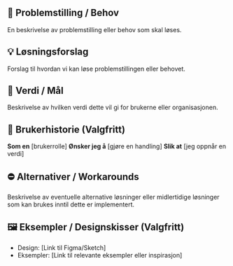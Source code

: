## 🤔 Problemstilling / Behov

En beskrivelse av problemstilling eller behov som skal løses.

## 💡 Løsningsforslag

Forslag til hvordan vi kan løse problemstillingen eller behovet.

## 🌟 Verdi / Mål

Beskrivelse av hvilken verdi dette vil gi for brukerne eller organisasjonen.

## 📖 Brukerhistorie (Valgfritt)

**Som en** [brukerrolle]
**Ønsker jeg å** [gjøre en handling]
**Slik at** [jeg oppnår en verdi]

## ⛔ Alternativer / Workarounds

Beskrivelse av eventuelle alternative løsninger eller midlertidige løsninger som kan brukes inntil dette er implementert.

## 🖼️ Eksempler / Designskisser (Valgfritt)

- Design: [Link til Figma/Sketch]
- Eksempler: [Link til relevante eksempler eller inspirasjon]
